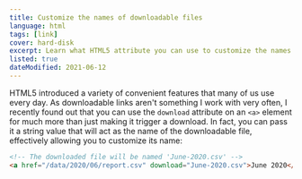 ```yaml
---
title: Customize the names of downloadable files
language: html
tags: [link]
cover: hard-disk
excerpt: Learn what HTML5 attribute you can use to customize the names of your downloadable files with this quick tip.
listed: true
dateModified: 2021-06-12
---
```


HTML5 introduced a variety of convenient features that many of us use every day. As downloadable links aren't something I work with very often, I recently found out that you can use the `download` attribute on an `<a>` element for much more than just making it trigger a download. In fact, you can pass it a string value that will act as the name of the downloadable file, effectively allowing you to customize its name:

```html
<!-- The downloaded file will be named 'June-2020.csv' -->
<a href="/data/2020/06/report.csv" download="June-2020.csv">June 2020</a>
```
